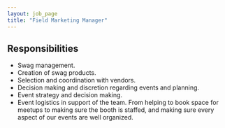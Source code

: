 ```yaml
---
layout: job_page
title: "Field Marketing Manager"
---
```


## Responsibilities

* Swag management.
* Creation of swag products.
* Selection and coordination with vendors.
* Decision making and discretion regarding events and planning. 
* Event strategy and decision making.
* Event logistics in support of the team. From helping to book space for meetups to making sure the booth is staffed, and making sure every aspect of our events are well organized.
